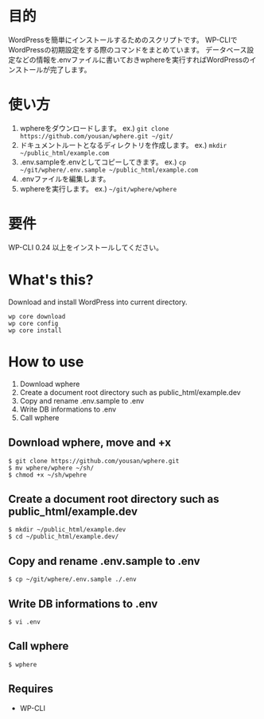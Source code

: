 # 目的
WordPressを簡単にインストールするためのスクリプトです。
WP-CLIでWordPressの初期設定をする際のコマンドをまとめています。
データベース設定などの情報を.envファイルに書いておきwphereを実行すればWordPressのインストールが完了します。

# 使い方
1. wphereをダウンロードします。
ex.) `git clone https://github.com/yousan/wphere.git ~/git/`
2. ドキュメントルートとなるディレクトリを作成します。
ex.) `mkdir ~/public_html/example.com`
3. .env.sampleを.envとしてコピーしてきます。
ex.) `cp ~/git/wphere/.env.sample ~/public_html/example.com`
4. .envファイルを編集します。
5. wphereを実行します。
ex.) `~/git/wphere/wphere`
 
# 要件
WP-CLI 0.24 以上をインストールしてください。

# What's this?

Download and install WordPress into current directory.

```
wp core download
wp core config
wp core install
```

# How to use

1. Download wphere
2. Create a document root directory such as public_html/example.dev 
3. Copy and rename .env.sample to .env
4. Write DB informations to .env
5. Call wphere


## Download wphere, move and +x

```
$ git clone https://github.com/yousan/wphere.git
$ mv wphere/wphere ~/sh/
$ chmod +x ~/sh/wpehre
```

## Create a document root directory such as public_html/example.dev 

```
$ mkdir ~/public_html/example.dev
$ cd ~/public_html/example.dev/
```

## Copy and rename .env.sample to .env

```
$ cp ~/git/wphere/.env.sample ./.env
```

## Write DB informations to .env

```
$ vi .env
```

## Call wphere

```
$ wphere
```

## Requires

* WP-CLI
